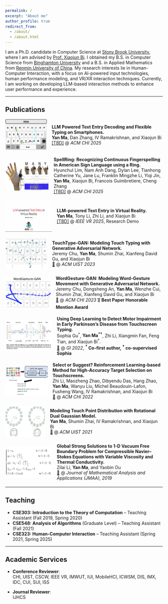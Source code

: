 ```yaml
---
permalink: /
excerpt: "About me"
author_profile: true
redirect_from:
  - /about/
  - /about.html
---
```


I am a Ph.D. candidate in Computer Science at [Stony Brook University](https://www.stonybrook.edu), where I am advised by [Prof. Xiaojun Bi](https://www3.cs.stonybrook.edu/~xiaojun/). I obtained my B.S. in Computer Science from [Binghamton University](https://www.binghamton.edu/) and a B.S. in Applied Mathematics from [Renmin University of China](https://en.ruc.edu.cn/). My research interests lie in Human-Computer Interaction, with a focus on AI-powered input technologies, human performance modeling, and VR/XR interaction techniques. Currently, I am working on developing LLM-based interaction methods to enhance user performance and experience.

---

## Publications  

<!-- ### 2025 -->

<div style="display: flex; align-items: center; margin-bottom: 20px;">
  <img src="images/flexible.png" width="150" height="100" style="margin-right: 15px;">
  <div>
    <b>LLM Powered Text Entry Decoding and Flexible Typing on Smartphones.</b><br>
    <b>Yan Ma</b>, Dan Zhang, IV Ramakrishnan, and Xiaojun Bi<br>
    <a href="TBD">[TBD]</a> @ <i>ACM CHI 2025</i>
  </div>
</div>


<div style="display: flex; align-items: center; margin-bottom: 20px;">
  <img src="images/ringspell.png" width="150" height="100" style="margin-right: 15px;">
  <div>
    <b>SpellRing: Recognizing Continuous Fingerspelling in American Sign Language using a Ring.</b><br>
    Hyunchul Lim, Nam Anh Dang, Dylan Lee, Tianhong Catherine Yu, Jane Lu, Franklin Mingzhe Li, Yiqi Jin, <b>Yan Ma</b>, Xiaojun Bi, Francois Guimbretiere, Cheng Zhang<br>
    <a href="TBD">[TBD]</a> @ <i>ACM CHI 2025</i>
  </div>
</div>


<div style="display: flex; align-items: center; margin-bottom: 20px;">
  <img src="images/vr.png" width="150" height="100" style="margin-right: 15px;">
  <div>
    <b>LLM-powered Text Entry in Virtual Reality.</b><br>
    <b>Yan Ma</b>, Tony Li, Zhi Li, and Xiaojun Bi<br>
    <a href="TBD">[TBD]</a> @ <i>IEEE VR 2025</i>, Research Demo
  </div>
</div>

<!-- ### 2023 -->

<div style="display: flex; align-items: center; margin-bottom: 20px;">
  <img src="images/touchtypegan.png" width="150" height="100" style="margin-right: 15px;">
  <div>
    <b>TouchType-GAN: Modeling Touch Typing with Generative Adversarial Network.</b><br>
    Jeremy Chu, <b>Yan Ma</b>, Shumin Zhai, Xianfeng David Gu, and Xiaojun Bi<br>
    <a href="https://dl.acm.org/doi/10.1145/3586183.3606760">📄</a> @ <i>ACM UIST 2023</i>
  </div>
</div>


<div style="display: flex; align-items: center; margin-bottom: 20px;">
  <img src="images/wordgesturegan.png" width="150" height="100" style="margin-right: 15px;">
  <div>
    <b>WordGesture-GAN: Modeling Word-Gesture Movement with Generative Adversarial Network.</b><br>
    Jeremy Chu, Dongsheng An, <b>Yan Ma</b>, Wenzhe Cui, Shumin Zhai, Xianfeng David Gu, and Xiaojun Bi<br>
    <a href="https://dl.acm.org/doi/10.1145/3544548.3581279">📄</a> @ <i>ACM CHI 2023</i> 🎖 <b>Best Paper Honorable Mention Award</b>
  </div>
</div>

<!-- ### 2022 -->

<div style="display: flex; align-items: center; margin-bottom: 20px;">
  <img src="images/dlparkinson.png" width="150" height="100" style="margin-right: 15px;">
  <div>
    <b>Using Deep Learning to Detect Motor Impairment in Early Parkinson’s Disease from Touchscreen Typing.</b><br>
    Sophia Gu<sup>*</sup>, <b>Yan Ma<sup>*</sup><sup>†</sup></b>, Zhi Li, Xiangmin Fan, Feng Tian, and Xiaojun Bi<sup>†</sup>.<br>
    <a href="https://graphicsinterface.org/proceedings/gi2022/gi2022-21/">📄</a> @ <i>GI 2022</i>, <b><sup>*</sup> Co-first author, <sup>†</sup> co-supervised Sophia</b>
  </div>
</div>


<div style="display: flex; align-items: center; margin-bottom: 20px;">
  <img src="images/rfts.png" width="150" height="100" style="margin-right: 15px;">
  <div>
    <b>Select or Suggest? Reinforcement Learning-based Method for High-Accuracy Target Selection on Touchscreens.</b><br>
    Zhi Li, Maozheng Zhao, Dibyendu Das, Hang Zhao, <b>Yan Ma</b>, Wanyu Liu, Michel Beaudouin-Lafon, Fusheng Wang, IV Ramakrishnan, and Xiaojun Bi<br>
    <a href="https://dl.acm.org/doi/10.1145/3491102.3517472">📄</a> @ <i>ACM CHI 2022</i> 
  </div>
</div>

<!-- ### 2021 -->

<div style="display: flex; align-items: center; margin-bottom: 20px;">
  <img src="images/rdgm.png" width="150" height="100" style="margin-right: 15px;">
  <div>
    <b>Modeling Touch Point Distribution with Rotational Dual Gaussian Model.</b><br>
    <b>Yan Ma</b>, Shumin Zhai, IV Ramakrishnan, and Xiaojun Bi<br>
    <a href="https://dl.acm.org/doi/10.1145/3472749.3474816">📄</a> @ <i>ACM UIST 2021</i>
  </div>
</div>

<!-- ### 2019 -->

<div style="display: flex; align-items: center; margin-bottom: 20px;">
  <img src="images/math.png" width="150" height="100" style="margin-right: 15px;">
  <div>
    <b>Global Strong Solutions to 1-D Vacuum Free Boundary Problem for Compressible Navier–Stokes Equations with Variable Viscosity and Thermal Conductivity.</b><br>
    Zilai Li, <b>Yan Ma</b>, and Yaobin Ou<br>
    <a href="https://www.sciencedirect.com/science/article/pii/S0022247X19301258?via%3Dihub">📄</a> @ <i>Journal of Mathematical Analysis and Applications (JMAA), 2019</i>
  </div>
</div>

---

## Teaching  

- **CSE303: Introduction to the Theory of Computation** – Teaching Assistant (Fall 2019, Spring 2020)
- **CSE548: Analysis of Algorithms** (Graduate Level) – Teaching Assistant (Fall 2021)
- **CSE323: Human-Computer Interaction** – Teaching Assistant (Spring 2021, Spring 2025)

---

## Academic Services

- **Conference Reviewer**:  
  CHI, UIST, CSCW, IEEE VR, IMWUT, IUI, MobileHCI, ICWSM, DIS, IMX, IDC, CUI, SUI, ISS

- **Journal Reviewer**:  
  IJHCS

